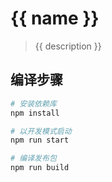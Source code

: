 # {{ name }}

> {{ description }}

## 编译步骤

``` bash
# 安装依赖库
npm install

# 以开发模式启动
npm run start

# 编译发布包
npm run build
```
